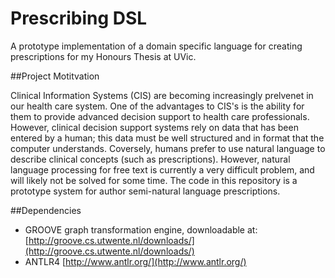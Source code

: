 # Prescribing DSL
A prototype implementation of a domain specific language for creating prescriptions for my Honours Thesis at UVic.

##Project Motitvation

Clinical Information Systems (CIS) are becoming increasingly prelvenet in our health care system. One of the advantages to CIS's is the ability for them to provide advanced decision support to health care professionals. However, clinical decision support systems rely on data that has been entered by a human; this data must be well structured and in format that the computer understands. Coversely, humans prefer to use natural language to describe clinical concepts (such as prescriptions). However, natural language processing for free text is currently a very difficult problem, and will likely not be solved for some time. The code in this repository is a prototype system for author semi-natural language prescriptions. 

##Dependencies

* GROOVE graph transformation engine, downloadable at: [http://groove.cs.utwente.nl/downloads/](http://groove.cs.utwente.nl/downloads/)
* ANTLR4 [http://www.antlr.org/](http://www.antlr.org/)


